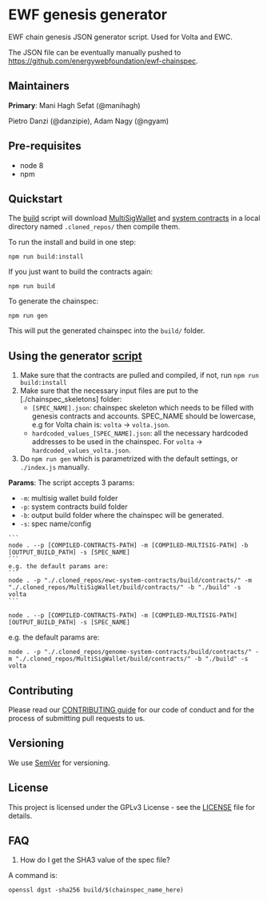 # EWF genesis generator
EWF chain genesis JSON generator script. Used for Volta and EWC.

The JSON file can be eventually manually pushed to https://github.com/energywebfoundation/ewf-chainspec.

## Maintainers
**Primary**: Mani Hagh Sefat (@manihagh)

Pietro Danzi (@danzipie), Adam Nagy (@ngyam)

## Pre-requisites
- node 8
- npm

## Quickstart
The [build](./build.sh) script will download [MultiSigWallet](https://github.com/gnosis/MultiSigWallet) and [system contracts](https://github.com/energywebfoundation/ewc-system-contracts) in a local directory named `.cloned_repos/` then compile them.

To run the install and build in one step:
```
npm run build:install
```
If you just want to build the contracts again:
```
npm run build
```
To generate the chainspec:
```
npm run gen
```
This will put the generated chainspec into the `build/` folder.

## Using the generator [script](./index.js)

 1. Make sure that the contracts are pulled and compiled, if not, run ```npm run build:install```
 2. Make sure that the necessary input files are put to the [./chainspec_skeletons] folder:
    - `[SPEC_NAME].json`: chainspec skeleton which needs to be filled with genesis contracts and accounts. SPEC_NAME should be lowercase, e.g for Volta chain is: `volta` -> `volta.json`.
    - `hardcoded_values_[SPEC_NAME].json`: all the necessary hardcoded addresses to be used in the chainspec. For `volta` -> `hardcoded_values_volta.json`.
 3. Do ```npm run gen``` which is parametrized with the default settings, or ```./index.js``` manually.

**Params**: The script accepts 3 params:
   - `-m`: multisig wallet build folder
   - `-p`: system contracts build folder
   - `-b`: output build folder where the chainspec will be generated.
   - `-s`: spec name/config

    ```
    node . --p [COMPILED-CONTRACTS-PATH] -m [COMPILED-MULTISIG-PATH] -b [OUTPUT_BUILD_PATH] -s [SPEC_NAME]
    ```
    e.g. the default params are:
    ```
    node . -p "./.cloned_repos/ewc-system-contracts/build/contracts/" -m "./.cloned_repos/MultiSigWallet/build/contracts/" -b "./build" -s volta
    ```

```
node . --p [COMPILED-CONTRACTS-PATH] -m [COMPILED-MULTISIG-PATH][OUTPUT_BUILD_PATH] -s [SPEC_NAME]
```
e.g. the default params are:
```
node . -p "./.cloned_repos/genome-system-contracts/build/contracts/" -m "./.cloned_repos/MultiSigWallet/build/contracts/" -b "./build" -s volta
```

## Contributing

Please read our [CONTRIBUTING guide](./CONTRIBUTING.md) for our code of conduct and for the process of submitting pull requests to us.

## Versioning

We use [SemVer](http://semver.org/) for versioning. 

## License

This project is licensed under the GPLv3 License - see the [LICENSE](./LICENSE) file for details.

## FAQ

1. How do I get the SHA3 value of the spec file?

A command is:
```
openssl dgst -sha256 build/$(chainspec_name_here)
```

